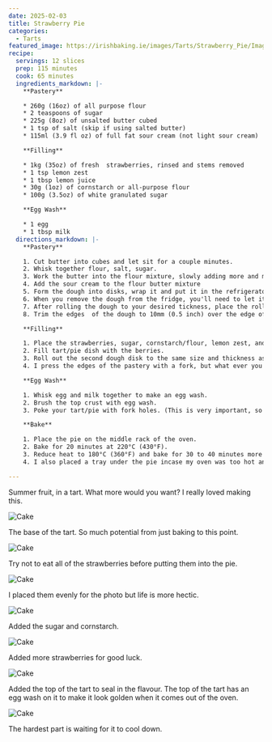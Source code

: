 ```yaml
---
date: 2025-02-03
title: Strawberry Pie
categories:
  - Tarts
featured_image: https://irishbaking.ie/images/Tarts/Strawberry_Pie/Image_6.webp
recipe:
  servings: 12 slices
  prep: 115 minutes
  cook: 65 minutes
  ingredients_markdown: |-
    **Pastery**

    * 260g (16oz) of all purpose flour
    * 2 teaspoons of sugar
    * 225g (8oz) of unsalted butter cubed
    * 1 tsp of salt (skip if using salted butter)
    * 115ml (3.9 fl oz) of full fat sour cream (not light sour cream)

    **Filling**

    * 1kg (35oz) of fresh  strawberries, rinsed and stems removed
    * 1 tsp lemon zest
    * 1 tbsp lemon juice
    * 30g (1oz) of cornstarch or all-purpose flour
    * 100g (3.5oz) of white granulated sugar

    **Egg Wash**

    * 1 egg
    * 1 tbsp milk
  directions_markdown: |-
    **Pastery**

    1. Cut butter into cubes and let sit for a couple minutes.
    2. Whisk together flour, salt, sugar.
    3. Work the butter into the flour mixture, slowly adding more and more softened butter cubes. Best thing to do is with clean hands to squish the flour and butter together with your thumbs and fingers. Keep going till it all looks incorporated.
    4. Add the sour cream to the flour butter mixture
    5. Form the dough into disks, wrap it and put it in the refrigerator. Here you can add flour to if needed. You'll need to leave this in the fridge for minimum an hour. Maximum a day or two.
    6. When you remove the dough from the fridge, you'll need to let it sit for 15 minutes. Maybe more. At this time I'd preheat the oven to 220°C (430°F). After 15 minutes, start rolling out the dough.
    7. After rolling the dough to your desired tickness, place the rolling pin under the dough and palce it on your tart/pie dish.
    8. Trim the edges  of the dough to 10mm (0.5 inch) over the edge of the plan. In my one I didn't do this and I think it would have been a better idea.

    **Filling**

    1. Place the strawberries, sugar, cornstarch/flour, lemon zest, and lemon juice in a large bowl. Gently stir them so that all of the strawberries are coated with some sugar and flour.
    2. Fill tart/pie dish with the berries.
    3. Roll out the second dough disk to the same size and thickness as the first. Place on top of the berry filling.
    4. I press the edges of the pastery with a fork, but what ever you were thought/learned/imagined is fine by me.

    **Egg Wash**

    1. Whisk egg and milk together to make an egg wash.
    2. Brush the top crust with egg wash.
    3. Poke your tart/pie with fork holes. (This is very important, so steam can escape while cooking).

    **Bake**

    1. Place the pie on the middle rack of the oven.
    2. Bake for 20 minutes at 220°C (430°F).
    3. Reduce heat to 180°C (360°F) and bake for 30 to 40 minutes more or until juices are bubbling and have thickened.
    4. I also placed a tray under the pie incase my oven was too hot and more of the juices came out.

---
```

Summer fruit, in a tart. What more would you want? I really loved making this.

![Cake](https://irishbaking.ie/images/Tarts/Strawberry_Pie/Image_2.webp)

The base of the tart. So much potential from just baking to this point.

![Cake](https://irishbaking.ie/images/Tarts/Strawberry_Pie/Image_3.webp)

Try not to eat all of the strawberries before putting them into the pie.

![Cake](https://irishbaking.ie/images/Tarts/Strawberry_Pie/Image_4.webp)

I placed them evenly for the photo but life is more hectic.

![Cake](https://irishbaking.ie/images/Tarts/Strawberry_Pie/Image_5.webp)

Added the sugar and cornstarch.

![Cake](https://irishbaking.ie/images/Tarts/Strawberry_Pie/Image_6.webp)

Added more strawberries for good luck.


![Cake](https://irishbaking.ie/images/Tarts/Strawberry_Pie/Image_8.webp)

Added the top of the tart to seal in the flavour. The top of the tart has an egg wash on it to make it look golden when it comes out of the oven.

![Cake](https://irishbaking.ie/images/Tarts/Strawberry_Pie/Image_1.webp)

The hardest part is waiting for it to cool down.

